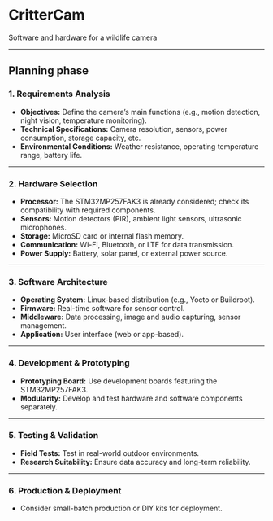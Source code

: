 # CritterCam
Software and hardware for a wildlife camera

---

## Planning phase

### **1. Requirements Analysis**
- **Objectives:** Define the camera’s main functions (e.g., motion detection, night vision, temperature monitoring).  
- **Technical Specifications:** Camera resolution, sensors, power consumption, storage capacity, etc.  
- **Environmental Conditions:** Weather resistance, operating temperature range, battery life.  

---

### **2. Hardware Selection**  
- **Processor:** The STM32MP257FAK3 is already considered; check its compatibility with required components.  
- **Sensors:** Motion detectors (PIR), ambient light sensors, ultrasonic microphones.  
- **Storage:** MicroSD card or internal flash memory.  
- **Communication:** Wi-Fi, Bluetooth, or LTE for data transmission.  
- **Power Supply:** Battery, solar panel, or external power source.  

---

### **3. Software Architecture**  
- **Operating System:** Linux-based distribution (e.g., Yocto or Buildroot).  
- **Firmware:** Real-time software for sensor control.  
- **Middleware:** Data processing, image and audio capturing, sensor management.  
- **Application:** User interface (web or app-based).  

---

### **4. Development & Prototyping**  
- **Prototyping Board:** Use development boards featuring the STM32MP257FAK3.  
- **Modularity:** Develop and test hardware and software components separately.  

---

### **5. Testing & Validation**  
- **Field Tests:** Test in real-world outdoor environments.  
- **Research Suitability:** Ensure data accuracy and long-term reliability.  

---

### **6. Production & Deployment**  
- Consider small-batch production or DIY kits for deployment.  
